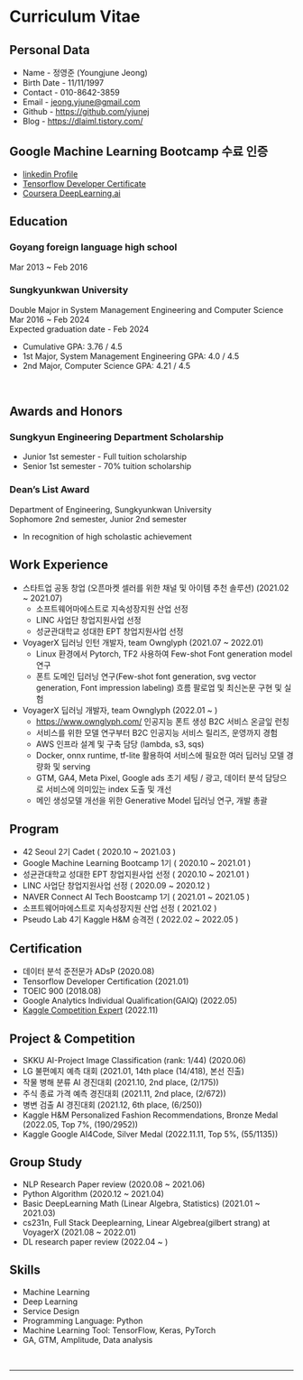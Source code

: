 # Curriculum Vitae 


## Personal Data
- Name - 정영준 (Youngjune Jeong)
- Birth Date - 11/11/1997 
- Contact - 010-8642-3859
- Email - jeong.yjune@gmail.com
- Github - https://github.com/yjunej
- Blog - https://dlaiml.tistory.com/


## Google Machine Learning Bootcamp 수료 인증
- [linkedin Profile](https://www.linkedin.com/in/youngjune-jeong-304428204)
- [Tensorflow Developer Certificate](https://www.credential.net/7cf97353-1502-4889-982b-da9be70bdec9)
- [Coursera DeepLearning.ai](https://www.coursera.org/account/accomplishments/specialization/certificate/7W5M8HGKST72)


## Education

### Goyang foreign language high school
Mar 2013 ~ Feb 2016

### Sungkyunkwan University

Double Major in System Management Engineering and Computer Science<br>
Mar 2016 ~ Feb 2024<br>
Expected graduation date - Feb 2024<br>

- Cumulative GPA: 3.76 / 4.5
- 1st Major, System Management Engineering GPA: 4.0 / 4.5
- 2nd Major, Computer Science GPA: 4.21 / 4.5

<br>

## Awards and Honors

### Sungkyun Engineering Department Scholarship
  
- Junior 1st semester  - Full tuition scholarship
- Senior 1st semester - 70% tuition scholarship



### Dean’s List Award

Department of Engineering, Sungkyunkwan University   
Sophomore 2nd semester, Junior 2nd semester
- In recognition of high scholastic achievement


## Work Experience
- 스타트업 공동 창업 (오픈마켓 셀러를 위한 채널 및 아이템 추천 솔루션) (2021.02 ~ 2021.07)
  - 소프트웨어마에스트로 지속성장지원 산업 선정
  - LINC 사업단 창업지원사업 선정
  - 성균관대학교 성대한 EPT 창업지원사업 선정
- VoyagerX 딥러닝 인턴 개발자, team Ownglyph (2021.07 ~ 2022.01)
  -  Linux 환경에서 Pytorch, TF2 사용하여 Few-shot Font generation model 연구
  -  폰트 도메인 딥러닝 연구(Few-shot font generation, svg vector generation, Font impression labeling) 흐름 팔로업 및 최신논문 구현 및 실험 
- VoyagerX 딥러닝 개발자, team Ownglyph (2022.01 ~ )
  - https://www.ownglyph.com/ 인공지능 폰트 생성 B2C 서비스 온글잎 런칭
  - 서비스를 위한 모델 연구부터 B2C 인공지능 서비스 릴리즈, 운영까지 경험
  - AWS 인프라 설계 및 구축 담당 (lambda, s3, sqs)
  - Docker, onnx runtime, tf-lite 활용하여 서비스에 필요한 여러 딥러닝 모델 경량화 및 serving
  - GTM, GA4, Meta Pixel, Google ads 초기 세팅 / 광고, 데이터 분석 담당으로 서비스에 의미있는 index 도출 및 개선
  - 메인 생성모델 개선을 위한 Generative Model 딥러닝 연구, 개발 총괄


## Program

- 42 Seoul 2기 Cadet ( 2020.10 ~ 2021.03 )
- Google Machine Learning Bootcamp 1기 ( 2020.10 ~ 2021.01 )
- 성균관대학교 성대한 EPT 창업지원사업 선정 ( 2020.10 ~ 2021.01 )
- LINC 사업단 창업지원사업 선정 ( 2020.09 ~ 2020.12 )
- NAVER Connect AI Tech Boostcamp 1기 ( 2021.01 ~ 2021.05 )
- 소프트웨어마에스트로 지속성장지원 산업 선정 ( 2021.02 )
- Pseudo Lab 4기 Kaggle H&M 승격전 ( 2022.02 ~ 2022.05 )



## Certification

- 데이터 분석 준전문가 ADsP (2020.08)
- Tensorflow Developer Certification (2021.01)
- TOEIC 900 (2018.08)
- Google Analytics Individual Qualification(GAIQ) (2022.05)
- [Kaggle Competition Expert](https://www.kaggle.com/youngjunjung) (2022.11)

## Project & Competition
<!-- - SKKU Cafe Rating Web (2019.09) -->
<!-- - (https://github.com/hectic97/SKKU-Cafe-Web/blob/master/README.md) -->
<!-- - Dacon 천체 유형 분류 대회 (2020.02, rank: 상위 19%) -->
<!-- - (https://github.com/hectic97/Trace/tree/master/Data_AI_Competition/SDSS) -->
<!-- - Item-based 추천 알고리즘을 사용한 고령층을 위한 국내영화 추천 시스템 (2020.03) -->
<!-- - (https://github.com/hectic97/Korean-Movie-Recommender) -->
<!-- - PoAIt (언어모델을 활용한 한국 시 생성) (2020.04) -->
<!-- - (https://github.com/hectic97/Korean-poetry-generator) -->
<!-- - (https://github.com/hectic97/Imbalanced-cifar-100-classification)  -->
<!-- - 2020 SKT 행복 인사이트 (2020.06) -->
<!-- - (https://github.com/hectic97/Trace/blob/master/Data_AI_Competition/AOAS_SK_insight.pdf) -->
<!-- - 2020 AngelHack Seoul Hackaton: 해커톤 대상 온라인 자동 팀매칭 솔루션 (2020.06) -->
<!-- - (https://github.com/hectic97/AngelHack_web) -->
<!-- - Kaggle Siim Competition (2020.08) -->
<!-- - 빅콘테스트: SARIMAX 시계열 예측과 머신러닝 모델의 특성 중요도를 활용한 코로나 시대 위험 산업군 도출 (2021.01)(https://github.com/hectic97/Kaggle_Competition/blob/master/bigcontest2020/AOAS_MAIN_PDF.pdf) -->
- SKKU AI-Project Image Classification (rank: 1/44) (2020.06)
- LG 불편예지 예측 대회 (2021.01, 14th place (14/418), 본선 진출)
- 작물 병해 분류 AI 경진대회 (2021.10, 2nd place, (2/175))
- 주식 종료 가격 예측 경진대회 (2021.11, 2nd place, (2/672))
- 병변 검출 AI 경진대회 (2021.12, 6th place, (6/250))
- Kaggle H&M Personalized Fashion Recommendations, Bronze Medal (2022.05, Top 7%, (190/2952))   
- Kaggle Google AI4Code, Silver Medal (2022.11.11, Top 5%, (55/1135))

## Group Study
- NLP Research Paper review (2020.08 ~ 2021.06)
- Python Algorithm (2020.12 ~ 2021.04)
- Basic DeepLearning Math (Linear Algebra, Statistics) (2021.01 ~ 2021.03)
- cs231n, Full Stack Deeplearning, Linear Algebrea(gilbert strang) at VoyagerX (2021.08 ~ 2022.01)
- DL research paper review (2022.04 ~ )

## Skills
- Machine Learning
- Deep Learning
- Service Design
- Programming Language: Python
- Machine Learning Tool: TensorFlow, Keras, PyTorch
- GA, GTM, Amplitude, Data analysis


<br>

----

